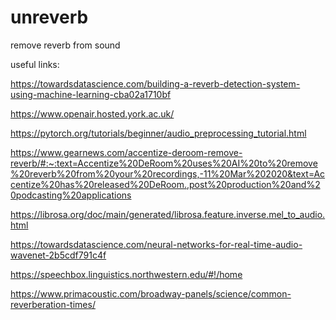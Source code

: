 # unreverb
remove reverb from sound


useful links:

https://towardsdatascience.com/building-a-reverb-detection-system-using-machine-learning-cba02a1710bf

https://www.openair.hosted.york.ac.uk/

https://pytorch.org/tutorials/beginner/audio_preprocessing_tutorial.html

https://www.gearnews.com/accentize-deroom-remove-reverb/#:~:text=Accentize%20DeRoom%20uses%20AI%20to%20remove%20reverb%20from%20your%20recordings,-11%20Mar%202020&text=Accentize%20has%20released%20DeRoom.,post%20production%20and%20podcasting%20applications

https://librosa.org/doc/main/generated/librosa.feature.inverse.mel_to_audio.html

https://towardsdatascience.com/neural-networks-for-real-time-audio-wavenet-2b5cdf791c4f

https://speechbox.linguistics.northwestern.edu/#!/home

https://www.primacoustic.com/broadway-panels/science/common-reverberation-times/
